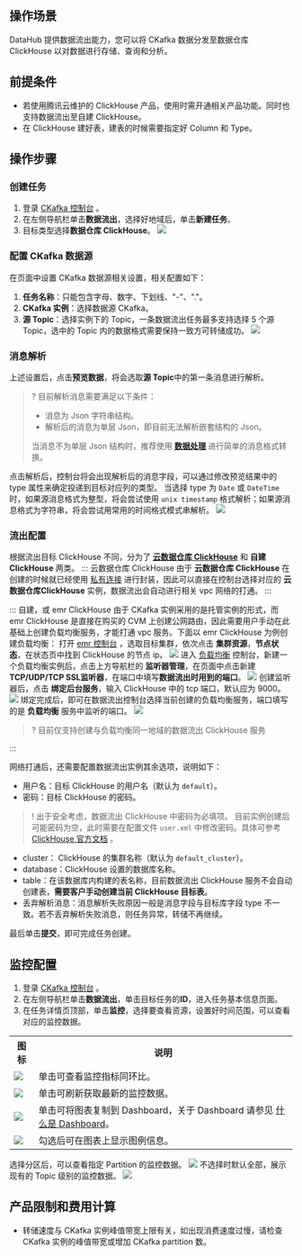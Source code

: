 ## 操作场景

DataHub 提供数据流出能力，您可以将 CKafka 数据分发至数据仓库 ClickHouse 以对数据进行存储、查询和分析。

## 前提条件

- 若使用腾讯云维护的 ClickHouse 产品，使用时需开通相关产品功能。同时也支持数据流出至自建 ClickHouse。
- 在 ClickHouse 建好表，建表的时候需要指定好 Column 和 Type。

## 操作步骤

### 创建任务

1. 登录 [CKafka 控制台](https://console.cloud.tencent.com/ckafka) 。
2. 在左侧导航栏单击**数据流出**，选择好地域后，单击**新建任务**。
3. 目标类型选择**数据仓库 ClickHouse**。
   ![](https://qcloudimg.tencent-cloud.cn/raw/3dd042edc7a3f6bfd1d4bf71f3c892f9.png)

### 配置 CKafka 数据源
在页面中设置 CKafka 数据源相关设置，相关配置如下：
1. **任务名称**：只能包含字母、数字、下划线、"-"、"."。
2. **CKafka 实例**：选择数据源 CKafka。
3. **源 Topic**：选择实例下的 Topic，一条数据流出任务最多支持选择 5 个源 Topic，选中的 Topic 内的数据格式需要保持一致方可转储成功。
   ![](https://qcloudimg.tencent-cloud.cn/raw/69771efb5a41cdc4fa63e4bd1f31e5a1.png)

### 消息解析
上述设置后，点击**预览数据**，将会选取**源 Topic**中的第一条消息进行解析。
>? 目前解析消息需要满足以下条件：
>- 消息为 Json 字符串结构。
>- 解析后的消息为单层 Json，即目前无法解析嵌套结构的 Json。
> 
> 当消息不为单层 Json 结构时，推荐使用 [**数据处理**](https://console.cloud.tencent.com/ckafka/datahub-process) 进行简单的消息格式转换。 
> 
点击解析后，控制台将会出现解析后的消息字段，可以通过修改预览结果中的 type 属性来确定投递到目标对应列的类型。
当选择 type 为 `Date` 或 `DateTime` 时，如果源消息格式为整型，将会尝试使用 `unix timestamp` 格式解析；如果源消息格式为字符串，将会尝试用常用的时间格式模式串解析。
![](https://qcloudimg.tencent-cloud.cn/raw/4c238e5b241311845b9f92dacb39ef91.png)

### 流出配置
根据流出目标 ClickHouse 不同，分为了 [**云数据仓库 ClickHouse**](https://console.cloud.tencent.com/cdwch) 和 **自建 ClickHouse** 两类。
<dx-tabs>
::: 云数据仓库 ClickHouse [](id:UseCDWClickHouseSink)
由于 **云数据仓库 ClickHouse** 在创建的时候就已经使用 [私有连接](https://cloud.tencent.com/document/product/1451) 进行封装，因此可以直接在控制台选择对应的 **云数据仓库ClickHouse** 实例，数据流出会自动进行相关 vpc 网络的打通。
:::

::: 自建，或 emr ClickHouse [](id:UseSelfHostOrEMRClickHouseSink)
由于 CKafka 实例采用的是托管实例的形式，而 emr ClickHouse 是直接在购买的 CVM 上创建公网路由，因此需要用户手动在此基础上创建负载均衡服务，才能打通 vpc 服务。下面以 emr ClickHouse 为例创建负载均衡：
打开 [emr 控制台](https://console.cloud.tencent.com/emr) ，选取目标集群，依次点击 **集群资源**，**节点状态**，在状态页中找到 ClickHouse 的节点 ip。
![](https://qcloudimg.tencent-cloud.cn/raw/35e5c0151e22dc6884ab3645386fdab6.png)
进入 [负载均衡](https://console.cloud.tencent.com/clb) 控制台，新建一个负载均衡实例后，点击上方导航栏的 **监听器管理**，在页面中点击新建 **TCP/UDP/TCP SSL监听器**，在端口中填写**数据流出时用到的端口**。
![](https://qcloudimg.tencent-cloud.cn/raw/deed1841b54ea9ddd1a5c445376bf8b2.png)
创建监听器后，点击 **绑定后台服务**，输入 ClickHouse 中的 tcp 端口，默认应为 9000。
![](https://qcloudimg.tencent-cloud.cn/raw/ccd8384be365eda0ca3ec264410521e9.png)
绑定完成后，即可在数据流出控制台选择当前创建的负载均衡服务，端口填写的是 **负载均衡** 服务中监听的端口。
![](https://qcloudimg.tencent-cloud.cn/raw/d366e0030fc7de3231443e8481c0c322.png)

>?
> 目前仅支持创建与负载均衡同一地域的数据流出 ClickHouse 服务
>
:::
</dx-tabs>

网络打通后，还需要配置数据流出实例其余选项，说明如下：
- 用户名：目标 ClickHouse 的用户名（默认为 `default`）。
- 密码：目标 ClickHouse 的密码。
>!
> 出于安全考虑，数据流出 ClickHouse 中密码为必填项。
> 目前实例创建后可能密码为空，此时需要在配置文件 `user.xml` 中修改密码。具体可参考 [ClickHouse 官方文档](https://clickhouse.com/docs/en/operations/settings/settings-users/) 。 
- cluster： ClickHouse 的集群名称（默认为 `default_cluster`）。
- database：ClickHouse 设置的数据库名称。
- table：在该数据库内构建的表名称，目前数据流出 ClickHouse 服务不会自动创建表，**需要客户手动创建当前 ClickHouse 目标表**。
- 丢弃解析消息：消息解析失败原因一般是消息字段与目标库字段 type 不一致。若不丢弃解析失败消息，则任务异常，转储不再继续。

最后单击**提交**，即可完成任务创建。

## 监控配置

1. 登录 [CKafka 控制台](https://console.cloud.tencent.com/ckafka) 。
2. 在左侧导航栏单击**数据流出**，单击目标任务的**ID**，进入任务基本信息页面。
3. 在任务详情页顶部，单击**监控**，选择要查看资源，设置好时间范围，可以查看对应的监控数据。

<table>
    <tr>
        <th>图标</th>
        <th>说明</th>
    </tr>
    <tr>
        <td><img src ="https://main.qcloudimg.com/raw/9ba57bbd3b8ef3efc4f687d63d27a46d.png" style ="margin:0"></td>
        <td>单击可查看监控指标同环比。</td>
    </tr>
    <tr>
        <td><img src ="https://main.qcloudimg.com/raw/34bdbdbdabb7b5720bf17d78c636a4ad.png" style ="margin:0"></td>
        <td>单击可刷新获取最新的监控数据。</td>
    </tr>
    <tr>
        <td><img src ="https://main.qcloudimg.com/raw/8f2bf7f4df9ddd959f0ecb69fdda8e4c.png" style ="margin:0"></td>
        <td>单击可将图表复制到 Dashboard，关于 Dashboard 请参见 <a href="https://cloud.tencent.com/document/product/248/47161">什么是 Dashboard</a>。</td>
    </tr>
    <tr>
        <td><img src ="https://main.qcloudimg.com/raw/af20129df7be46f33ab7d3598f6e9213.png" style ="margin:0"></td>
        <td>勾选后可在图表上显示图例信息。</td>
    </tr>
</table> 
   选择分区后，可以查看指定 Partition 的监控数据。
	 <img src ="https://qcloudimg.tencent-cloud.cn/raw/a2b91db27a79cc6fcc801cfb996ce7a6.png"> 
   不选择时默认全部，展示现有的 Topic 级别的监控数据。
	 <img src ="https://qcloudimg.tencent-cloud.cn/raw/f0ff1e5bd1e23e86b90700d6d3a6ad5b.png"> 

## 产品限制和费用计算

- 转储速度与 CKafka 实例峰值带宽上限有关，如出现消费速度过慢，请检查 CKafka 实例的峰值带宽或增加 CKafka partition 数。
